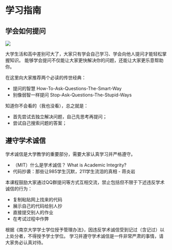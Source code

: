 # 学习指南

## 学会如何提问 <a href="#xue-hui-ru-he-ti-wen" id="xue-hui-ru-he-ti-wen"></a>

![](https://sicp.pascal-lab.net/2024/labs/lab00/images/ask_question.jpg)

大学生活和高中差别可大了，大家只有学会自己学习、学会向他人提问才能轻松掌握知识。 能够学会提问不仅能让大家更快解决你的问题，还能让大家更乐意帮助你。

在这里向大家推荐两个必读的传世经典：

* 提问的智慧 How-To-Ask-Questions-The-Smart-Way
* 别像弱智一样提问 Stop-Ask-Questions-The-Stupid-Ways

知道你不会看的（我也没看），总之就是：

* 首先尝试去独立解决问题，自己先思考再提问；
* 尝试自己搜索问题的答案；

## 遵守学术诚信 <a href="#zun-shou-xue-shu-cheng-xin" id="zun-shou-xue-shu-cheng-xin"></a>

学术诚信是大学教学的重要部分，需要大家认真学习并严格遵守。

* （MIT）什么是学术诚信？ What is Academic Integrity?
* 代码抄袭：那些让985学生沉默，211学生流泪的真相 - 蒋炎岩

本课程鼓励大家通过QQ群提问等方式互相交流，禁止包括但不限于下述违反学术诚信的行为：

* 复制粘贴网上找来的代码
* 展示自己的代码给别人抄
* 直接提交别人的作业
* 在考试过程中作弊

根据《南京大学学士学位授予管理办法》，因违反学术诚信受到记过（含记过）以上处分者，不得授予学士学位。 学习并遵守学术诚信是一件非常严肃的事情，请大家务必认真对待。
